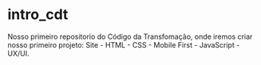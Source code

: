 # intro_cdt
Nosso primeiro repositorio do Código da Transfomação, onde iremos criar nosso primeiro projeto: Site - HTML - CSS - Mobile First - JavaScript - UX/UI.
